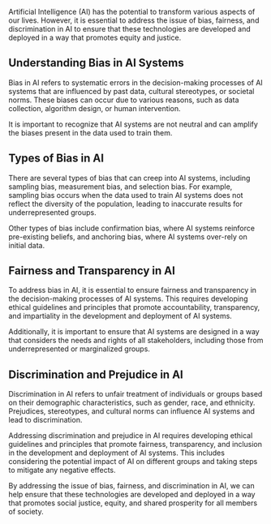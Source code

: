 
Artificial Intelligence (AI) has the potential to transform various aspects of our lives. However, it is essential to address the issue of bias, fairness, and discrimination in AI to ensure that these technologies are developed and deployed in a way that promotes equity and justice.

Understanding Bias in AI Systems
--------------------------------

Bias in AI refers to systematic errors in the decision-making processes of AI systems that are influenced by past data, cultural stereotypes, or societal norms. These biases can occur due to various reasons, such as data collection, algorithm design, or human intervention.

It is important to recognize that AI systems are not neutral and can amplify the biases present in the data used to train them.

Types of Bias in AI
-------------------

There are several types of bias that can creep into AI systems, including sampling bias, measurement bias, and selection bias. For example, sampling bias occurs when the data used to train AI systems does not reflect the diversity of the population, leading to inaccurate results for underrepresented groups.

Other types of bias include confirmation bias, where AI systems reinforce pre-existing beliefs, and anchoring bias, where AI systems over-rely on initial data.

Fairness and Transparency in AI
-------------------------------

To address bias in AI, it is essential to ensure fairness and transparency in the decision-making processes of AI systems. This requires developing ethical guidelines and principles that promote accountability, transparency, and impartiality in the development and deployment of AI systems.

Additionally, it is important to ensure that AI systems are designed in a way that considers the needs and rights of all stakeholders, including those from underrepresented or marginalized groups.

Discrimination and Prejudice in AI
----------------------------------

Discrimination in AI refers to unfair treatment of individuals or groups based on their demographic characteristics, such as gender, race, and ethnicity. Prejudices, stereotypes, and cultural norms can influence AI systems and lead to discrimination.

Addressing discrimination and prejudice in AI requires developing ethical guidelines and principles that promote fairness, transparency, and inclusion in the development and deployment of AI systems. This includes considering the potential impact of AI on different groups and taking steps to mitigate any negative effects.

By addressing the issue of bias, fairness, and discrimination in AI, we can help ensure that these technologies are developed and deployed in a way that promotes social justice, equity, and shared prosperity for all members of society.
